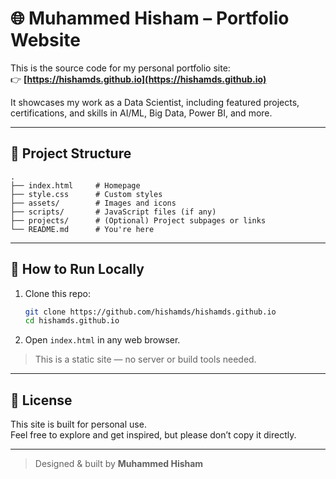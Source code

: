 # 🌐 Muhammed Hisham – Portfolio Website

This is the source code for my personal portfolio site:  
👉 **[https://hishamds.github.io](https://hishamds.github.io)**

It showcases my work as a Data Scientist, including featured projects, certifications, and skills in AI/ML, Big Data, Power BI, and more.

---

## 📁 Project Structure

```
.
├── index.html     # Homepage
├── style.css      # Custom styles
├── assets/        # Images and icons
├── scripts/       # JavaScript files (if any)
├── projects/      # (Optional) Project subpages or links
└── README.md      # You're here
```

---

## 🚀 How to Run Locally

1. Clone this repo:
   ```bash
   git clone https://github.com/hishamds/hishamds.github.io
   cd hishamds.github.io
   ```

2. Open `index.html` in any web browser.

> This is a static site — no server or build tools needed.

---

## 📝 License

This site is built for personal use.  
Feel free to explore and get inspired, but please don’t copy it directly.

---

> Designed & built by **Muhammed Hisham**
